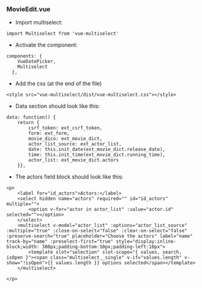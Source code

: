### MovieEdit.vue

- Import multiselect:

```import Multiselect from 'vue-multiselect'```


- Activate the component:

```
components: {
	VueDatePicker,
	Multiselect
  },
```

- Add the css (at the end of the file)

```<style src="vue-multiselect/dist/vue-multiselect.css"></style>```

- Data section should look like this:

```
data: function() {
  	return {
    	csrf_token: ext_csrf_token,
    	form: ext_form,
    	movie_dico: ext_movie_dict,
    	actor_list_source: ext_actor_list,
    	date: this.init_date(ext_movie_dict.release_date),
    	time: this.init_time(ext_movie_dict.running_time),
    	actor_list: ext_movie_dict.actors
	}},
```

- The actors field block should look like this:

```
<p>
    <label for="id_actors">Actors:</label>
    <select hidden name="actors" required="" id="id_actors" multiple="">
        <option v-for="actor in actor_list" :value="actor.id" selected=""></option>
    </select>
    <multiselect v-model="actor_list" :options="actor_list_source" :multiple="true" :close-on-select="false" :clear-on-select="false" :preserve-search="true" placeholder="Choose the actors" label="name" track-by="name" :preselect-first="true" style="display:inline-block;width: 300px;padding-bottom:10px;padding-left:10px">
        <template slot="selection" slot-scope="{ values, search, isOpen }"><span class="multiselect__single" v-if="values.length" v-show="!isOpen">{{ values.length }} options selected</span></template>
    </multiselect>
   
</p>
```
